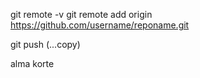 git remote -v
git remote add origin https://github.com/username/reponame.git

git push (...copy)


alma
korte

